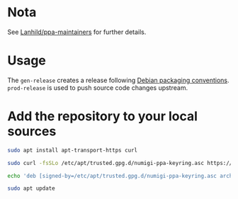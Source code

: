 # Nota
See [Lanhild/ppa-maintainers](https://github.com/Lanhild/ppa-maintainers/README.md) for further details.

# Usage
The `gen-release` creates a release following [Debian packaging conventions](https://wiki.debian.org/Packaging).
`prod-release` is used to push source code changes upstream.

# Add the repository to your local sources
```bash
sudo apt install apt-transport-https curl

sudo curl -fsSLo /etc/apt/trusted.gpg.d/numigi-ppa-keyring.asc https://lanhild.github.io/numigi-ppa/KEY.asc

echo 'deb [signed-by=/etc/apt/trusted.gpg.d/numigi-ppa-keyring.asc arch=amd64] https://lanhild.github.io/numigi-ppa/ ./' |sudo tee /etc/apt/sources.list.d/numigi_ppa.list

sudo apt update
```